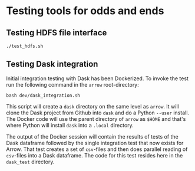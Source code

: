 <!---
  Licensed to the Apache Software Foundation (ASF) under one
  or more contributor license agreements.  See the NOTICE file
  distributed with this work for additional information
  regarding copyright ownership.  The ASF licenses this file
  to you under the Apache License, Version 2.0 (the
  "License"); you may not use this file except in compliance
  with the License.  You may obtain a copy of the License at

    http://www.apache.org/licenses/LICENSE-2.0

  Unless required by applicable law or agreed to in writing,
  software distributed under the License is distributed on an
  "AS IS" BASIS, WITHOUT WARRANTIES OR CONDITIONS OF ANY
  KIND, either express or implied.  See the License for the
  specific language governing permissions and limitations
  under the License.
-->

# Testing tools for odds and ends

## Testing HDFS file interface

```shell
./test_hdfs.sh
```

## Testing Dask integration

Initial integration testing with Dask has been Dockerized.
To invoke the test run the following command in the `arrow`
root-directory:

```shell
bash dev/dask_integration.sh
```

This script will create a `dask` directory on the same level as
`arrow`. It will clone the Dask project from Github into `dask`
and do a Python `--user` install. The Docker code will use the parent
directory of `arrow` as `$HOME` and that's where Python will
install `dask` into a `.local` directory.

The output of the Docker session will contain the results of tests
of the Dask dataframe followed by the single integration test that
now exists for Arrow. That test creates a set of `csv`-files and then
does parallel reading of `csv`-files into a Dask dataframe. The code
for this test resides here in the `dask_test` directory.
